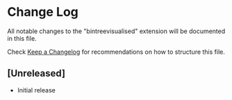 # Change Log

All notable changes to the "bintreevisualised" extension will be documented in this file.

Check [Keep a Changelog](http://keepachangelog.com/) for recommendations on how to structure this file.

## [Unreleased]

- Initial release
